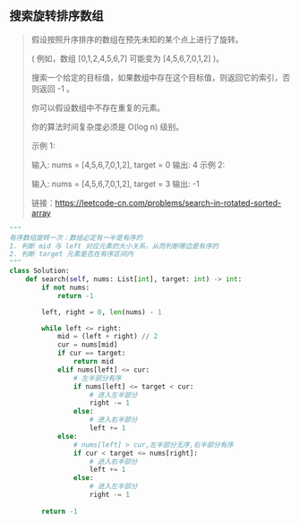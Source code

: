## 搜索旋转排序数组

> 假设按照升序排序的数组在预先未知的某个点上进行了旋转。
>
> ( 例如，数组 [0,1,2,4,5,6,7] 可能变为 [4,5,6,7,0,1,2] )。
>
> 搜索一个给定的目标值，如果数组中存在这个目标值，则返回它的索引，否则返回 -1 。
>
> 你可以假设数组中不存在重复的元素。
>
> 你的算法时间复杂度必须是 O(log n) 级别。
>
> 示例 1:
>
> 输入: nums = [4,5,6,7,0,1,2], target = 0
> 输出: 4
> 示例 2:
>
> 输入: nums = [4,5,6,7,0,1,2], target = 3
> 输出: -1
>
> 链接：https://leetcode-cn.com/problems/search-in-rotated-sorted-array

```python
"""
有序数组旋转一次：数组必定有一半是有序的
1. 判断 mid 与 left 对应元素的大小关系，从而判断哪边是有序的
2. 判断 target 元素是否在有序区间内
"""
class Solution:
    def search(self, nums: List[int], target: int) -> int:
        if not nums:
            return -1

        left, right = 0, len(nums) - 1

        while left <= right:
            mid = (left + right) // 2
            cur = nums[mid]
            if cur == target:
                return mid
            elif nums[left] <= cur:
                # 左半部分有序
                if nums[left] <= target < cur:
                    # 进入左半部分
                    right -= 1
                else:
                    # 进入右半部分
                    left += 1
            else:
                # nums[left] > cur,左半部分无序,右半部分有序
                if cur < target <= nums[right]:
                    # 进入右半部分
                    left += 1
                else:
                    # 进入左半部分
                    right -= 1
        
        return -1
```


